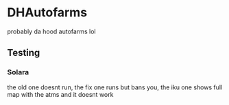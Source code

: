 # DHAutofarms
probably da hood autofarms lol
## Testing
### Solara
the old one doesnt run, the fix one runs but bans you, the iku one shows full map with the atms and it doesnt work
